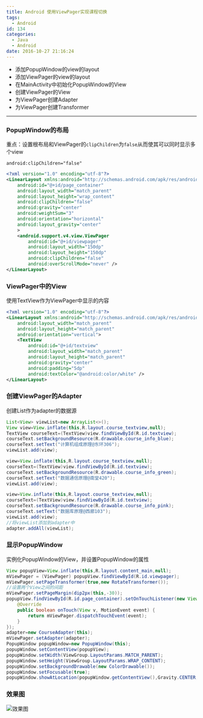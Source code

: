 ```yaml
---
title: Android 使用ViewPager实现课程切换
tags:
  - Android
id: 134
categories:
  - Java
  - Android
date: 2016-10-27 21:16:24
---
```

+ 添加PopupWindow的view的layout
+ 添加ViewPager的view的layout
+ 在MainActivity中初始化PopupWindow的View
+ 创建ViewPager的View
+ 为ViewPager创建Adapter
+ 为ViewPager创建Transformer

<!--more-->

---

### PopupWindow的布局
重点：设置根布局和ViewPager的`clipChildren`为`false`从而使其可以同时显示多个view

`android:clipChildren="false"`

```xml
<?xml version="1.0" encoding="utf-8"?>
<LinearLayout xmlns:android="http://schemas.android.com/apk/res/android"
    android:id="@+id/page_container"
    android:layout_width="match_parent"
    android:layout_height="wrap_content"
    android:clipChildren="false"
    android:gravity="center"
    android:weightSum="3"
    android:orientation="horizontal"
    android:layout_gravity="center"
    >
    <android.support.v4.view.ViewPager
        android:id="@+id/viewpager"
        android:layout_width="150dp"
        android:layout_height="150dp"
        android:clipChildren="false"
        android:overScrollMode="never" />
</LinearLayout>
```

### ViewPager中的View

使用TextView作为ViewPager中显示的内容

```xml
<?xml version="1.0" encoding="utf-8"?>
<LinearLayout xmlns:android="http://schemas.android.com/apk/res/android"
    android:layout_width="match_parent"
    android:layout_height="match_parent"
    android:orientation="vertical">
    <TextView
        android:id="@+id/textview"
        android:layout_width="match_parent"
        android:layout_height="match_parent"
        android:gravity="center"
        android:padding="5dp"
        android:textColor="@android:color/white" />
</LinearLayout>
```

### 创建ViewPager的Adapter

创建List<View>作为adapter的数据源

```java
List<View> viewList=new ArrayList<>();
View view=View.inflate(this,R.layout.course_textview,null);
TextView courseText=(TextView)view.findViewById(R.id.textview);
courseText.setBackgroundResource(R.drawable.course_info_blue);
courseText.setText("计算机组成原理@东环306");
viewList.add(view);

view=View.inflate(this,R.layout.course_textview,null);
courseText=(TextView)view.findViewById(R.id.textview);
courseText.setBackgroundResource(R.drawable.course_info_green);
courseText.setText("数据通信原理@南堂420");
viewList.add(view);

view=View.inflate(this,R.layout.course_textview,null);
courseText=(TextView)view.findViewById(R.id.textview);
courseText.setBackgroundResource(R.drawable.course_info_pink);
courseText.setText("数据库原理@西廊103");
viewList.add(view);
//将viewList添加到adapter中
adapter.addAll(viewList);
```

### 显示PopupWindow

实例化PopupWindow的View，并设置PopupWindow的属性

```java
View popupView=View.inflate(this,R.layout.content_main,null);
mViewPager = (ViewPager) popupView.findViewById(R.id.viewpager);
mViewPager.setPageTransformer(true,new RotateTransformer());
//设置两个View之间的间距
mViewPager.setPageMargin(dip2px(this,-30));
popupView.findViewById(R.id.page_container).setOnTouchListener(new View.OnTouchListener() {
    @Override
    public boolean onTouch(View v, MotionEvent event) {
        return mViewPager.dispatchTouchEvent(event);
    }
});
adapter=new CourseAdapter(this);
mViewPager.setAdapter(adapter);
PopupWindow popupWindow=new PopupWindow(this);
popupWindow.setContentView(popupView);
popupWindow.setWidth(ViewGroup.LayoutParams.MATCH_PARENT);
popupWindow.setHeight(ViewGroup.LayoutParams.WRAP_CONTENT);
popupWindow.setBackgroundDrawable(new ColorDrawable());
popupWindow.setFocusable(true);
popupWindow.showAtLocation(popupWindow.getContentView(),Gravity.CENTER,0,0);
```

### 效果图

![效果图](https://oizhq5zzs.qnssl.com/images/2016/10/未标题-2.gif)
